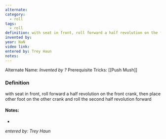 ```yaml
---
alternate: 
category:
  - roll
tags:
  - roll
definition: with seat in front, roll forward a half revolution on the front crank, then place other foot on the other crank and roll the second half revolution forward
invented by: 
year: NaN
video link: 
entered by: Trey Haun
notes: 
---
```

Alternate Name: 
*Invented by ?*
Prerequisite Tricks: [[Push Mush]]

### Definition
with seat in front, roll forward a half revolution on the front crank, then place other foot on the other crank and roll the second half revolution forward


#### Notes:
- 
*entered by: Trey Haun*

